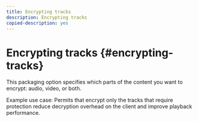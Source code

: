 ```yaml
---
title: Encrypting tracks
description: Encrypting tracks
copied-description: yes
---
```


# Encrypting tracks {#encrypting-tracks}

This packaging option specifies which parts of the content you want to encrypt: audio, video, or both.

Example use case: Permits that encrypt only the tracks that require protection reduce decryption overhead on the client and improve playback performance. 
